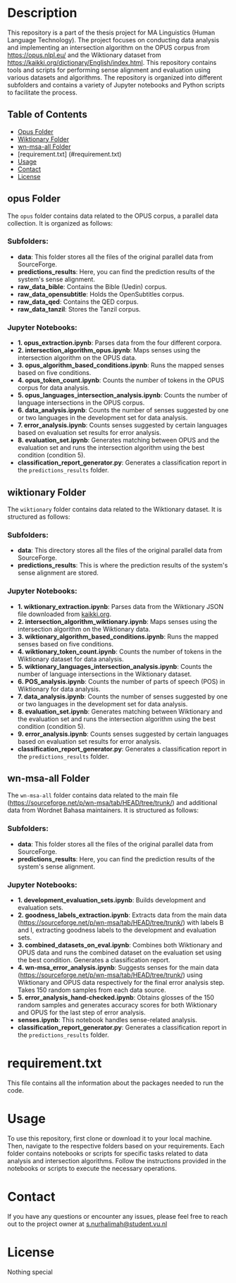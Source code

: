 # Description
This repository is a part of the thesis project for MA Linguistics (Human Language Technology). The project focuses on conducting data analysis and implementing an intersection algorithm on the OPUS corpus from https://opus.nlpl.eu/ and the Wiktionary dataset from https://kaikki.org/dictionary/English/index.html. This repository contains tools and scripts for performing sense alignment and evaluation using various datasets and algorithms. The repository is organized into different subfolders and contains a variety of Jupyter notebooks and Python scripts to facilitate the process.

## Table of Contents
- [Opus Folder](#opus-folder)
- [Wiktionary Folder](#wiktionary-folder)
- [wn-msa-all Folder](#wn-msa-all-folder)
- [requirement.txt] (#requirement.txt)
- [Usage](#usage)
- [Contact](#contact)
- [License](#license)

## opus Folder

The `opus` folder contains data related to the OPUS corpus, a parallel data collection. It is organized as follows:

### Subfolders:

- **data**: This folder stores all the files of the original parallel data from SourceForge.
- **predictions_results**: Here, you can find the prediction results of the system's sense alignment.
- **raw_data_bible**: Contains the Bible (Uedin) corpus.
- **raw_data_opensubtitle**: Holds the OpenSubtitles corpus.
- **raw_data_qed**: Contains the QED corpus.
- **raw_data_tanzil**: Stores the Tanzil corpus.

### Jupyter Notebooks:

- **1. opus_extraction.ipynb**: Parses data from the four different corpora.
- **2. intersection_algorithm_opus.ipynb**: Maps senses using the intersection algorithm on the OPUS data.
- **3. opus_algorithm_based_conditions.ipynb**: Runs the mapped senses based on five conditions.
- **4. opus_token_count.ipynb**: Counts the number of tokens in the OPUS corpus for data analysis.
- **5. opus_languages_intersection_analysis.ipynb**: Counts the number of language intersections in the OPUS corpus.
- **6. data_analysis.ipynb**: Counts the number of senses suggested by one or two languages in the development set for data analysis.
- **7. error_analysis.ipynb**: Counts senses suggested by certain languages based on evaluation set results for error analysis.
- **8. evaluation_set.ipynb**: Generates matching between OPUS and the evaluation set and runs the intersection algorithm using the best condition (condition 5).
- **classification_report_generator.py**: Generates a classification report in the `predictions_results` folder.

## wiktionary Folder

The `wiktionary` folder contains data related to the Wiktionary dataset. It is structured as follows:

### Subfolders:

- **data**: This directory stores all the files of the original parallel data from SourceForge.
- **predictions_results**: This is where the prediction results of the system's sense alignment are stored.

### Jupyter Notebooks:

- **1. wiktionary_extraction.ipynb**: Parses data from the Wiktionary JSON file downloaded from [kaikki.org](https://kaikki.org/dictionary/English/index.html).
- **2. intersection_algorithm_wiktionary.ipynb**: Maps senses using the intersection algorithm on the Wiktionary data.
- **3. wiktionary_algorithm_based_conditions.ipynb**: Runs the mapped senses based on five conditions.
- **4. wiktionary_token_count.ipynb**: Counts the number of tokens in the Wiktionary dataset for data analysis.
- **5. wiktionary_languages_intersection_analysis.ipynb**: Counts the number of language intersections in the Wiktionary dataset.
- **6. POS_analysis.ipynb**: Counts the number of parts of speech (POS) in Wiktionary for data analysis.
- **7. data_analysis.ipynb**: Counts the number of senses suggested by one or two languages in the development set for data analysis.
- **8. evaluation_set.ipynb**: Generates matching between Wiktionary and the evaluation set and runs the intersection algorithm using the best condition (condition 5).
- **9. error_analysis.ipynb**: Counts senses suggested by certain languages based on evaluation set results for error analysis.
- **classification_report_generator.py**: Generates a classification report in the `predictions_results` folder.

## wn-msa-all Folder

The `wn-msa-all` folder contains data related to the main file (https://sourceforge.net/p/wn-msa/tab/HEAD/tree/trunk/) and additional data from Wordnet Bahasa maintainers. It is structured as follows:

### Subfolders:

- **data**: This folder stores all the files of the original parallel data from SourceForge.
- **predictions_results**: Here, you can find the prediction results of the system's sense alignment.

### Jupyter Notebooks:

- **1. development_evaluation_sets.ipynb**: Builds development and evaluation sets.
- **2. goodness_labels_extraction.ipynb**: Extracts data from the main data (https://sourceforge.net/p/wn-msa/tab/HEAD/tree/trunk/) with labels B and I, extracting goodness labels to the development and evaluation sets.
- **3. combined_datasets_on_eval.ipynb**: Combines both Wiktionary and OPUS data and runs the combined dataset on the evaluation set using the best condition. Generates a classification report.
- **4. wn-msa_error_analysis.ipynb**: Suggests senses for the main data (https://sourceforge.net/p/wn-msa/tab/HEAD/tree/trunk/) using Wiktionary and OPUS data respectively for the final error analysis step. Takes 150 random samples from each data source.
- **5. error_analysis_hand-checked.ipynb**: Obtains glosses of the 150 random samples and generates accuracy scores for both Wiktionary and OPUS for the last step of error analysis.
- **senses.ipynb**: This notebook handles sense-related analysis.
- **classification_report_generator.py**: Generates a classification report in the `predictions_results` folder.

# requirement.txt
This file contains all the information about the packages needed to run the code. 

# Usage
To use this repository, first clone or download it to your local machine. Then, navigate to the respective folders based on your requirements. Each folder contains notebooks or scripts for specific tasks related to data analysis and intersection algorithms. Follow the instructions provided in the notebooks or scripts to execute the necessary operations.

# Contact
If you have any questions or encounter any issues, please feel free to reach out to the project owner at s.nurhalimah@student.vu.nl

# License
Nothing special
